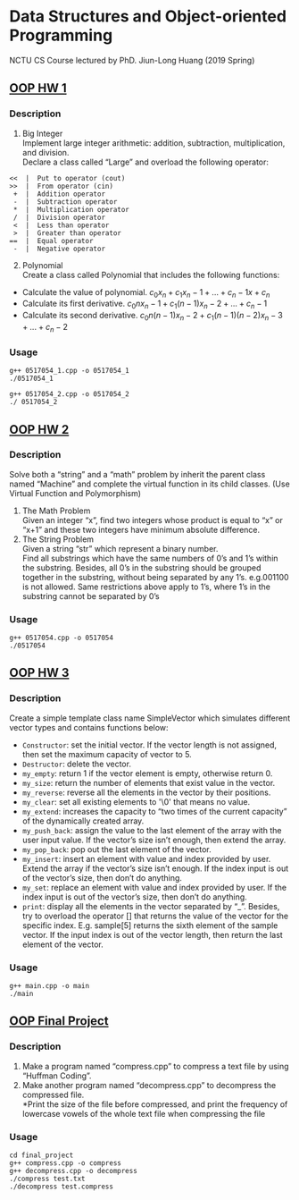 # Data Structures and Object-oriented Programming 
NCTU CS Course lectured by PhD. Jiun-Long Huang (2019 Spring)

## [OOP HW 1](https://github.com/yitinghung/Data-Structures-and-Object-Oriented-Programming/tree/main/hw1)
### Description
1. Big Integer    
Implement large integer arithmetic: addition, subtraction, multiplication, and division.    
Declare a class called “Large” and overload the following operator:      
```
<<  |  Put to operator (cout)  
>>  |  From operator (cin)  
 +  |  Addition operator   
 -  |  Subtraction operator   
 *  |  Multiplication operator   
 /  |  Division operator   
 <  |  Less than operator  
 >  |  Greater than operator  
==  |  Equal operator  
 -  |  Negative operator
```
    
2. Polynomial   
Create a class called Polynomial that includes the following functions:
* Calculate the value of polynomial.
  $c_0x_n + c_1x_n−1 + ... + c_n−1x + c_n$
* Calculate its first derivative.
  $c_0nx_n−1 + c_1(n−1)x_n−2 + ... + c_n−1$
* Calculate its second derivative.
  $c_0n(n − 1)x_n−2 + c_1(n−1)(n−2)x_n−3 + ... + c_n−2$
     
### Usage
```
g++ 0517054_1.cpp -o 0517054_1
./0517054_1
```
```
g++ 0517054_2.cpp -o 0517054_2
./ 0517054_2
```

## [OOP HW 2](https://github.com/yitinghung/Data-Structures-and-Object-Oriented-Programming/tree/main/hw2)
### Description
Solve both a “string” and a “math” problem by inherit the parent class named “Machine” and complete the virtual function in its child classes. (Use Virtual Function and Polymorphism)       
1. The Math Problem     
Given an integer “x”, find two integers whose product is equal to “x” or “x+1” and these two integers have minimum absolute difference.       
2. The String Problem      
Given a string “str” which represent a binary number.      
Find all substrings which have the same numbers of 0’s and 1’s within the substring. Besides, all 0’s in the substring should be grouped together in the substring, without being separated by any 1’s. e.g.001100 is not allowed. Same restrictions above apply to 1’s, where 1’s in the substring cannot be separated by 0’s      
     
### Usage
```
g++ 0517054.cpp -o 0517054
./0517054
```

## [OOP HW 3](https://github.com/yitinghung/Data-Structures-and-Object-Oriented-Programming/tree/main/hw3)
### Description
Create a simple template class name SimpleVector which simulates different vector types and contains functions below:    
* `Constructor`: set the initial vector. If the vector length is not assigned, then set the maximum capacity of vector to 5.
* `Destructor`: delete the vector.
* `my_empty`: return 1 if the vector element is empty, otherwise return 0.
* `my_size`: return the number of elements that exist value in the vector.
* `my_reverse`: reverse all the elements in the vector by their positions.
* `my_clear`: set all existing elements to '\0' that means no value.
* `my_extend`: increases the capacity to “two times of the current capacity” of the dynamically created array.
* `my_push_back`: assign the value to the last element of the array with the user input value. If the vector’s size isn’t enough, then extend the array.
* `my_pop_back`: pop out the last element of the vector.
* `my_insert`: insert an element with value and index provided by user. Extend the array if the vector’s size isn’t enough. If the index input is out
of the vector’s size, then don’t do anything.
* `my_set`: replace an element with value and index provided by user. If the index input is out of the vector’s size, then don’t do anything.
* `print`: display all the elements in the vector separated by “_”. Besides, try to overload the operator [] that returns the value of the vector for the specific index. E.g. sample[5] returns the sixth element of the sample vector. If the input index is out of the vector length, then return the last element of the vector.
      
### Usage
```
g++ main.cpp -o main
./main
```

## [OOP Final Project](https://github.com/yitinghung/Data-Structures-and-Object-Oriented-Programming/tree/main/final_project)
### Description
1. Make a program named “compress.cpp” to compress a text file by using “Huffman Coding”.    
2. Make another program named “decompress.cpp” to decompress the compressed file.     
\*Print the size of the file before compressed, and print the frequency of lowercase vowels of the whole text file when compressing the file

### Usage
```
cd final_project
g++ compress.cpp -o compress
g++ decompress.cpp -o decompress
./compress test.txt              
./decompress test.compress
```
